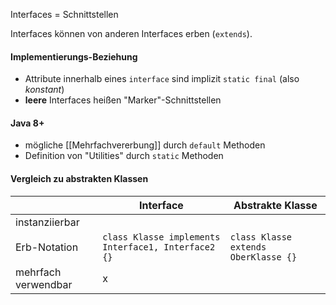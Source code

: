 Interfaces = Schnittstellen

Interfaces können von anderen Interfaces erben (`extends`).

#### Implementierungs-Beziehung
- Attribute innerhalb eines `interface` sind implizit `static final` (also *konstant*)
- **leere** Interfaces heißen "Marker"-Schnittstellen

#### Java 8+
- mögliche [[Mehrfachvererbung]] durch `default` Methoden
- Definition von "Utilities" durch `static` Methoden

#### Vergleich zu abstrakten Klassen
|                     | Interface                                           | Abstrakte Klasse                     |
| ------------------- | --------------------------------------------------- | ------------------------------------ |
| instanziierbar      |                                                     |                                      |
| Erb-Notation        | `class Klasse implements Interface1, Interface2 {}` | `class Klasse extends OberKlasse {}` |
| mehrfach verwendbar | x                                                   |                                      |
